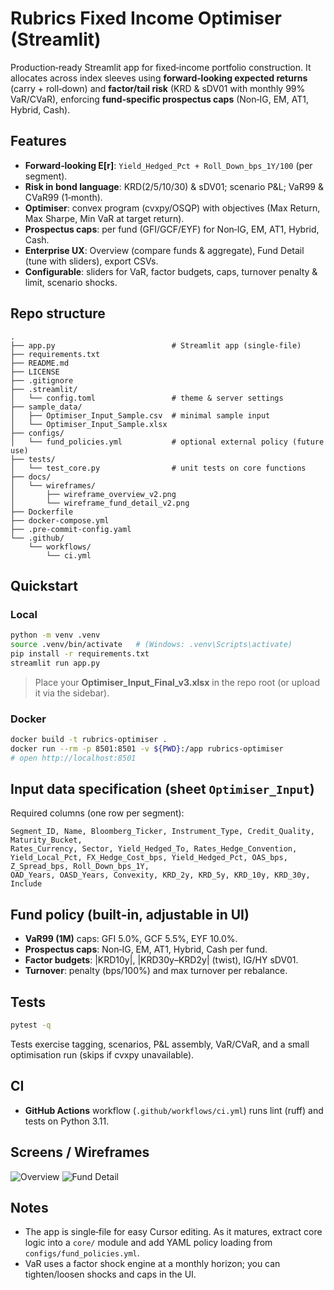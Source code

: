 # Rubrics Fixed Income Optimiser (Streamlit)

Production‑ready Streamlit app for fixed‑income portfolio construction. It allocates across index sleeves using **forward‑looking expected returns** (carry + roll‑down) and **factor/tail risk** (KRD & sDV01 with monthly 99% VaR/CVaR), enforcing **fund‑specific prospectus caps** (Non‑IG, EM, AT1, Hybrid, Cash).

## Features
- **Forward‑looking E[r]**: `Yield_Hedged_Pct + Roll_Down_bps_1Y/100` (per segment).
- **Risk in bond language**: KRD(2/5/10/30) & sDV01; scenario P&L; VaR99 & CVaR99 (1‑month).
- **Optimiser**: convex program (cvxpy/OSQP) with objectives (Max Return, Max Sharpe, Min VaR at target return).
- **Prospectus caps**: per fund (GFI/GCF/EYF) for Non‑IG, EM, AT1, Hybrid, Cash.
- **Enterprise UX**: Overview (compare funds & aggregate), Fund Detail (tune with sliders), export CSVs.
- **Configurable**: sliders for VaR, factor budgets, caps, turnover penalty & limit, scenario shocks.

## Repo structure
```
.
├── app.py                          # Streamlit app (single-file)
├── requirements.txt
├── README.md
├── LICENSE
├── .gitignore
├── .streamlit/
│   └── config.toml                 # theme & server settings
├── sample_data/
│   ├── Optimiser_Input_Sample.csv  # minimal sample input
│   └── Optimiser_Input_Sample.xlsx
├── configs/
│   └── fund_policies.yml           # optional external policy (future use)
├── tests/
│   └── test_core.py                # unit tests on core functions
├── docs/
│   └── wireframes/
│       ├── wireframe_overview_v2.png
│       └── wireframe_fund_detail_v2.png
├── Dockerfile
├── docker-compose.yml
├── .pre-commit-config.yaml
└── .github/
    └── workflows/
        └── ci.yml
```

## Quickstart
### Local
```bash
python -m venv .venv
source .venv/bin/activate   # (Windows: .venv\Scripts\activate)
pip install -r requirements.txt
streamlit run app.py
```
> Place your **Optimiser_Input_Final_v3.xlsx** in the repo root (or upload it via the sidebar).

### Docker
```bash
docker build -t rubrics-optimiser .
docker run --rm -p 8501:8501 -v ${PWD}:/app rubrics-optimiser
# open http://localhost:8501
```

## Input data specification (sheet `Optimiser_Input`)
Required columns (one row per segment):
```
Segment_ID, Name, Bloomberg_Ticker, Instrument_Type, Credit_Quality, Maturity_Bucket,
Rates_Currency, Sector, Yield_Hedged_To, Rates_Hedge_Convention,
Yield_Local_Pct, FX_Hedge_Cost_bps, Yield_Hedged_Pct, OAS_bps, Z_Spread_bps, Roll_Down_bps_1Y,
OAD_Years, OASD_Years, Convexity, KRD_2y, KRD_5y, KRD_10y, KRD_30y, Include
```

## Fund policy (built-in, adjustable in UI)
- **VaR99 (1M)** caps: GFI 5.0%, GCF 5.5%, EYF 10.0%.
- **Prospectus caps**: Non‑IG, EM, AT1, Hybrid, Cash per fund.
- **Factor budgets**: |KRD10y|, |KRD30y–KRD2y| (twist), IG/HY sDV01.
- **Turnover**: penalty (bps/100%) and max turnover per rebalance.

## Tests
```bash
pytest -q
```
Tests exercise tagging, scenarios, P&L assembly, VaR/CVaR, and a small optimisation run (skips if cvxpy unavailable).

## CI
- **GitHub Actions** workflow (`.github/workflows/ci.yml`) runs lint (ruff) and tests on Python 3.11.

## Screens / Wireframes
![Overview](docs/wireframes/wireframe_overview_v2.png)
![Fund Detail](docs/wireframes/wireframe_fund_detail_v2.png)

## Notes
- The app is single‑file for easy Cursor editing. As it matures, extract core logic into a `core/` module and add YAML policy loading from `configs/fund_policies.yml`.
- VaR uses a factor shock engine at a monthly horizon; you can tighten/loosen shocks and caps in the UI.
